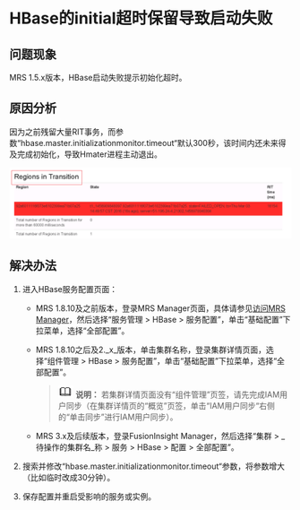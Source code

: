 # HBase的initial超时保留导致启动失败<a name="mrs_03_0114"></a>

## 问题现象<a name="zh-cn_topic_0167276488_sf1828d9aad52449baacbc463fce418d6"></a>

MRS 1.5.x版本，HBase启动失败提示初始化超时。

## 原因分析<a name="zh-cn_topic_0167276488_sd24bdaecc508454c9eca1923beef3322"></a>

因为之前残留大量RIT事务，而参数“hbase.master.initializationmonitor.timeout“默认300秒，该时间内还未来得及完成初始化，导致Hmater进程主动退出。

![](figures/zh-cn_image_0264281749.png)

## 解决办法<a name="zh-cn_topic_0167276488_s20ac48aedef54d1e9b94cd35ce24a392"></a>

1.  进入HBase服务配置页面：
    -   MRS 1.8.10及之前版本，登录MRS Manager页面，具体请参见[访问MRS Manager](https://support.huaweicloud.com/usermanual-mrs/mrs_01_0102.html)，然后选择“服务管理 \> HBase \> 服务配置”，单击“基础配置”下拉菜单，选择“全部配置”。
    -   MRS 1.8.10之后及2._x_版本，单击集群名称，登录集群详情页面，选择“组件管理 \> HBase \> 服务配置”，单击“基础配置”下拉菜单，选择“全部配置”。

        >![](public_sys-resources/icon-note.gif) **说明：** 
        >若集群详情页面没有“组件管理”页签，请先完成IAM用户同步（在集群详情页的“概览”页签，单击“IAM用户同步“右侧的“单击同步”进行IAM用户同步）。

    -   MRS 3.x及后续版本，登录FusionInsight Manager，然后选择“集群 \>  _待操作的集群名_称 \> 服务 \> HBase \> 配置 \> 全部配置”。

2.  搜索并修改“hbase.master.initializationmonitor.timeout“参数，将参数增大（比如临时改成30分钟）。
3.  保存配置并重启受影响的服务或实例。

